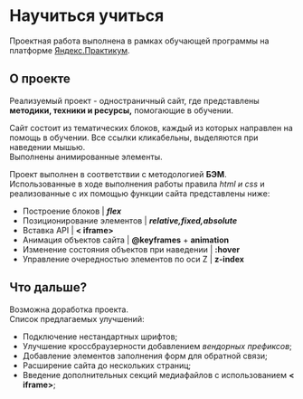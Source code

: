 # **Научиться учиться**

Проектная работа выполнена в рамках обучающей программы на платформе [Яндекс.Практикум](https://practicum.yandex.ru/web/).

## О проекте

Реализуемый проект - одностраничный сайт, где представлены **методики, техники и ресурсы,** помогающие в обучении.

Сайт состоит из тематических блоков, каждый из которых направлен на помощь в обучении.
Все ссылки кликабельны, выделяются при наведении мышью.  
Выполнены анимированные элементы.

Проект выполнен в соответствии с методологией **БЭМ**.  
Использованные в ходе выполнения работы правила _html и css_ и реализованные с их помощью функции сайта представлены ниже:

- Построение блоков | **_flex_**
- Позиционирование элементов | **_relative,fixed,absolute_**
- Вставка API | **< iframe>**
- Анимация объектов сайта | **@keyframes** + **animation**
- Изменение состояния объектов при наведении | **:hover**
- Управление очередностью элементов по оси Z | **z-index**

## Что дальше?

Возможна доработка проекта.  
Список предлагаемых улучшений:

- Подключение нестандартных шрифтов;
- Улучшение кроссбраузерности добавлением _вендорных префиксов_;
- Добавление элементов заполнения форм для обратной связи;
- Расширение сайта до нескольких страниц;
- Введение дополнительных секций медиафайлов с использованием **< iframe>**;
